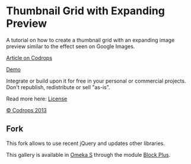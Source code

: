 
Thumbnail Grid with Expanding Preview
=========

A tutorial on how to create a thumbnail grid with an expanding image preview similar to the effect seen on Google Images.

[Article on Codrops](http://tympanus.net/codrops/?p=14530)

[Demo](http://tympanus.net/Tutorials/ThumbnailGridExpandingPreview/)

Integrate or build upon it for free in your personal or commercial projects. Don't republish, redistribute or sell "as-is".

Read more here: [License](http://tympanus.net/codrops/licensing/)

[© Codrops 2013](http://www.codrops.com)

## Fork

This fork allows to use recent jQuery and updates other libraries.

This gallery is available in [Omeka S](https://omeka.org/s) through the module [Block Plus](https://github.com/Daniel-KM/Omeka-S-module-BlockPlus).
